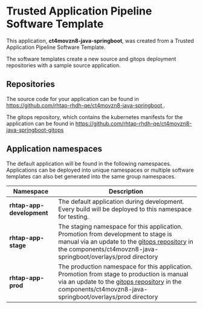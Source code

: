 # Trusted Application Pipeline Software Template

This application, **ct4movzn8-java-springboot**, was created from a Trusted Application Pipeline Software Template.

The software templates create a new source and gitops deployment repositories with a sample source application. 

## Repositories

The source code for your application can be found in [https://github.com/rhtap-rhdh-qe/ct4movzn8-java-springboot ](https://github.com/rhtap-rhdh-qe/ct4movzn8-java-springboot ).
 
The gitops repository, which contains the kubernetes manifests for the application can be found in 
[https://github.com/rhtap-rhdh-qe/ct4movzn8-java-springboot-gitops ](https://github.com/rhtap-rhdh-qe/ct4movzn8-java-springboot-gitops ) 

## Application namespaces 

The default application will be found in the following namespaces. Applications can be deployed into unique namespaces or multiple software templates can also bet generated into the same group namespaces.  

|  Namespace   |  Description   |  
| -------- | -------- |   
| **rhtap-app-development** | The default application during development. Every build will be deployed to this namespace for testing. | 
| **rhtap-app-stage** | The staging namespace for this application. Promotion from development to stage is manual via an update to the [gitops repository](https://github.com/rhtap-rhdh-qe/ct4movzn8-java-springboot-gitops ) in the components/ct4movzn8-java-springboot/overlays/prod directory |  
| **rhtap-app-prod** | The production namespace for this application. Promotion from stage to production is manual via an update to the [gitops repository](https://github.com/rhtap-rhdh-qe/ct4movzn8-java-springboot-gitops ) in the components/ct4movzn8-java-springboot/overlays/prod directory | 